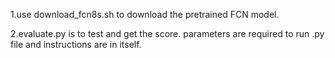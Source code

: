 1.use download_fcn8s.sh to download the pretrained FCN model.


2.evaluate.py is to test and get the score. parameters are required to run .py file and instructions are in itself.
